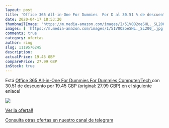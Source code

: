 ```yaml
---
layout: post
title: 'Office 365 All-in-One For Dummies  For D al 30.51 % de descuento'
date: 2020-04-17 18:53:20
thumbnailImage: 'https://m.media-amazon.com/images/I/51V0O2oeSHL._SL200_.jpg'
images: [ 'https://m.media-amazon.com/images/I/51V0O2oeSHL._SL200_.jpg' ]
comments: true
category: ofertas
author: ring
slug: 1119576245
description:
actualPrice: 19.45 GBP
comparePrice: 27.99 GBP
inStock: true
---
```


Está [Office 365 All-in-One For Dummies  For Dummies  Computer/Tech  ](https://www.amazon.com/dp/1119576245/?tag=redken08-20) con 30.51 de descuento por 19.45 GBP (original: 27.99 GBP) en el siguiente enlace!

[![](https://m.media-amazon.com/images/I/51V0O2oeSHL._SL200_.jpg)](https://www.amazon.com/dp/1119576245/?tag=redken08-20)

[Ver la oferta!!](https://www.amazon.com/dp/1119576245/?tag=redken08-20)

[Consulta otras ofertas en nuestro canal de telegram](https://t.me/s/ofertas25)
